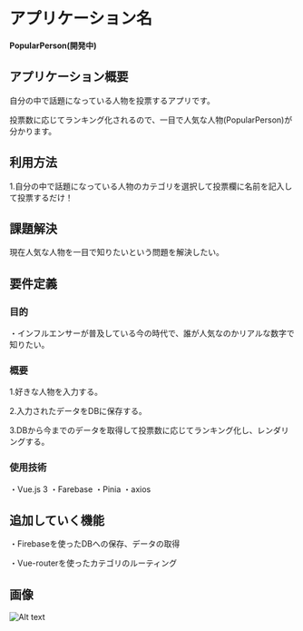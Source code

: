 # アプリケーション名


**PopularPerson(開発中)**


## アプリケーション概要


自分の中で話題になっている人物を投票するアプリです。

投票数に応じてランキング化されるので、一目で人気な人物(PopularPerson)が分かります。


## 利用方法


1.自分の中で話題になっている人物のカテゴリを選択して投票欄に名前を記入して投票するだけ！


## 課題解決


現在人気な人物を一目で知りたいという問題を解決したい。


## 要件定義

### 目的

・インフルエンサーが普及している今の時代で、誰が人気なのかリアルな数字で知りたい。

### 概要

1.好きな人物を入力する。

2.入力されたデータをDBに保存する。

3.DBから今までのデータを取得して投票数に応じてランキング化し、レンダリングする。

### 使用技術

・Vue.js 3
・Farebase
・Pinia
・axios

## 追加していく機能


・Firebaseを使ったDBへの保存、データの取得

・Vue-routerを使ったカテゴリのルーティング

## 画像


![Alt text](../../../../C:/Users/nyaa-/vue/public/images/PopularPerson.png)